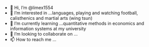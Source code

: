 - 👋 Hi, I’m @limex1554
- 👀 I’m interested in ...languages, playing and watching football, calisthenics and martial arts (wing tsun)
- 🌱 I’m currently learning ...quantitative methods in economics and information systems at my university
- 💞️ I’m looking to collaborate on ...
- 📫 How to reach me ...

<!---
limex1554/limex1554 is a ✨ special ✨ repository because its `README.md` (this file) appears on your GitHub profile.
You can click the Preview link to take a look at your changes.
--->
